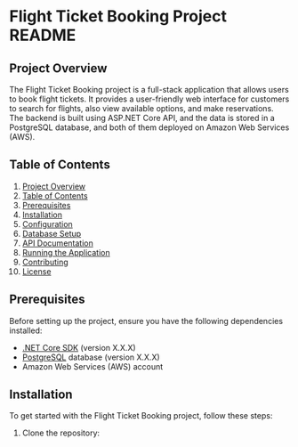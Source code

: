 # Flight Ticket Booking Project README

## Project Overview
The Flight Ticket Booking project is a full-stack application that allows users to book flight tickets. It provides a user-friendly web interface for customers to search for flights, also view available options, and make reservations. The backend is built using ASP.NET Core API, and the data is stored in a PostgreSQL database, and both of them deployed on Amazon Web Services (AWS).

## Table of Contents
1. [Project Overview](#project-overview)
2. [Table of Contents](#table-of-contents)
3. [Prerequisites](#prerequisites)
4. [Installation](#installation)
5. [Configuration](#configuration)
6. [Database Setup](#database-setup)
7. [API Documentation](#api-documentation)
8. [Running the Application](#running-the-application)
9. [Contributing](#contributing)
10. [License](#license)

## Prerequisites
Before setting up the project, ensure you have the following dependencies installed:

- [.NET Core SDK](https://dotnet.microsoft.com/download) (version X.X.X)
- [PostgreSQL](https://www.postgresql.org/download/) database (version X.X.X)
- Amazon Web Services (AWS) account

## Installation
To get started with the Flight Ticket Booking project, follow these steps:

1. Clone the repository:
